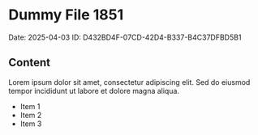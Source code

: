 # Dummy File 1851

Date: 2025-04-03
ID: D432BD4F-07CD-42D4-B337-B4C37DFBD5B1

## Content

Lorem ipsum dolor sit amet, consectetur adipiscing elit.
Sed do eiusmod tempor incididunt ut labore et dolore magna aliqua.

* Item 1
* Item 2
* Item 3

